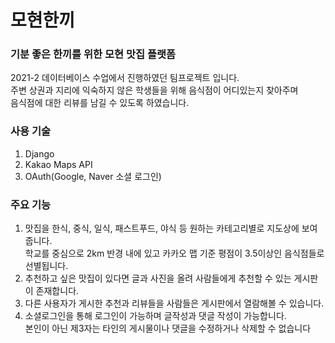 # 모현한끼


### 기분 좋은 한끼를 위한 모현 맛집 플랫폼
2021-2 데이터베이스 수업에서 진행하였던 팀프로젝트 입니다.</br>
주변 상권과 지리에 익숙하지 않은 학생들을 위해 음식점이 어디있는지 찾아주며 </br>
음식점에 대한 리뷰를 남길 수 있도록 하였습니다.</br>

### 사용 기술
1. Django
2. Kakao Maps API
3. OAuth(Google, Naver 소셜 로그인)

### 주요 기능
1. 맛집을 한식, 중식, 일식, 패스트푸드, 야식 등 원하는 카테고리별로 지도상에 보여줍니다.</br>
   학교를 중심으로 2km 반경 내에 있고 카카오 맵 기준 평점이 3.5이상인 음식점들로 선별됩니다.</br>
2. 추천하고 싶은 맛집이 있다면 글과 사진을 올려 사람들에게 추천할 수 있는 게시판이 존재합니다.</br>
3. 다른 사용자가 게시한 추천과 리뷰들을 사람들은 게시판에서 열람해볼 수 있습니다.</br>
4. 소셜로그인을 통해 로그인이 가능하며 글작성과 댓글 작성이 가능합니다.</br>
   본인이 아닌 제3자는 타인의 게시물이나 댓글을 수정하거나 삭제할 수 없습니다</br>
